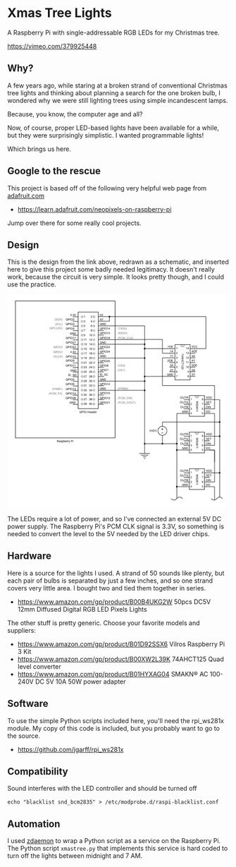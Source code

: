 # Xmas Tree Lights

A Raspberry Pi with single-addressable RGB LEDs for my Christmas tree.

https://vimeo.com/379925448

## Why?

A few years ago, while staring at a broken strand of conventional
Christmas tree lights and thinking about planning a search
for the one broken bulb, I wondered why we were still
lighting trees using simple incandescent lamps.

Because, you know, the computer age and all?

Now, of course, proper LED-based lights have been available for a while, 
but they were surprisingly simplistic. I wanted programmable lights!

Which brings us here.

## Google to the rescue

This project is based off of the following very helpful web page
from [adafruit.com](https://adafruit.com)

  *  https://learn.adafruit.com/neopixels-on-raspberry-pi

Jump over there for some really cool projects.

## Design

This is the design from the link above, redrawn as a schematic,
and inserted here to give this project some badly needed 
legitimacy. It doesn't really work, because the circuit is
very simple. It looks pretty though, and I could use the practice.

![Layout](layout.png)

The LEDs require a lot of power, and so I've connected an external
5V DC power supply. The Raspberry Pi's PCM CLK signal is 3.3V, so
something is needed to convert the level to the 5V needed by the 
LED driver chips.

## Hardware

Here is a source for the lights I used. A strand of 50 sounds
like plenty, but each pair of bulbs is separated by just a few inches,
and so one strand covers very little area. I bought two and tied
them together in series.

 * https://www.amazon.com/gp/product/B00B4UKG2W 50pcs DC5V 12mm Diffused Digital RGB LED Pixels Lights

The other stuff is pretty generic. Choose your favorite models
and suppliers:

 * https://www.amazon.com/gp/product/B01D92SSX6 Vilros Raspberry Pi 3 Kit 
 * https://www.amazon.com/gp/product/B00XW2L39K 74AHCT125 Quad level converter
 * https://www.amazon.com/gp/product/B01HYXAG04 SMAKN® AC 100-240V DC 5V 10A 50W power adapter

## Software

To use the simple Python scripts included here, you'll need the rpi_ws281x module. My copy
of this code is included, but you probably want to go to the source.

 * https://github.com/jgarff/rpi_ws281x

## Compatibility

Sound interferes with the LED controller and should be turned off
```
echo "blacklist snd_bcm2835" > /etc/modprobe.d/raspi-blacklist.conf
```

## Automation

I used [zdaemon](https://pypi.org/project/zdaemon/) to wrap a Python script
as a service on the Raspberry Pi. The Python script ```xmastree.py``` that 
implements this service 
is hard coded to turn off the lights between midnight and 7 AM.
